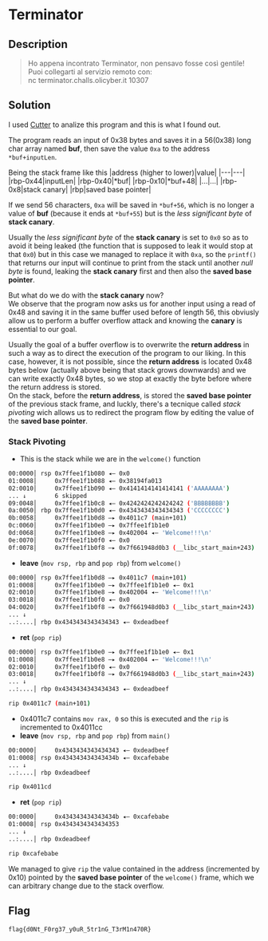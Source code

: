# Terminator

## Description
> Ho appena incontrato Terminator, non pensavo fosse così gentile!<br>
Puoi collegarti al servizio remoto con:<br>
nc terminator.challs.olicyber.it 10307

## Solution
I used [Cutter]('https://github.com/rizinorg/cutter') to analize this program and this is what I found out.

The program reads an input of 0x38 bytes and saves it in a 56(0x38) long char array named **buf**, then save the value `0xa` to the address  `*buf+inputLen`.


Being the stack frame like this
|address (higher to lower)|value|
|---|---|
|rbp-0x44|inputLen|
|rbp-0x40|*buf|
|rbp-0x10|*buf+48|
|...|...|
|rbp-0x8|stack canary|
|rbp|saved base pointer|

If we send 56 characters, `0xa` will be saved in `*buf+56`, which is no longer a value of **buf** (because it ends at `*buf+55`) but is the *less significant byte* of **stack canary**.

Usually the *less significant byte* of the **stack canary** is set to `0x0` so as to avoid it being leaked (the function that is supposed to leak it would stop at that `0x0`) but in this case we managed to replace it with `0xa`, so the `printf()` that returns our input will continue to print from the stack until another *null byte* is found, leaking the **stack canary** first and then also the **saved base pointer**.<br>

But what do we do with the **stack canary** now?<br>
We observe that the program now asks us for another input using a read of 0x48 and saving it in the same buffer used before of length 56, this obviusly allow us to perform a buffer overflow attack and knowing the **canary** is essential to our goal.

Usually the goal of a buffer overflow is to overwrite the **return address** in such a way as to direct the execution of the program to our liking. In this case, however, it is not possible, since the **return address** is located 0x48 bytes below (actually above being that stack grows downwards) and we can write exactly 0x48 bytes, so we stop at exactly the byte before where the return address is stored.
<br>
On the stack, before the **return address**, is stored the **saved base pointer** of the previous stack frame, and luckly, there's a tecnique called *stack pivoting* wich allows us to redirect the program flow by editing the value of the **saved base pointer**.


### Stack Pivoting
- This is the stack while we are in the `welcome()` function
```bash
00:0000│ rsp 0x7ffee1f1b080 ◂— 0x0
01:0008│     0x7ffee1f1b088 ◂— 0x38194fa013
02:0010│     0x7ffee1f1b090 ◂— 0x4141414141414141 ('AAAAAAAA')
... ↓        6 skipped
09:0048│     0x7ffee1f1b0c8 ◂— 0x4242424242424242 ('BBBBBBBB')
0a:0050│ rbp 0x7ffee1f1b0d0 ◂— 0x4343434343434343 ('CCCCCCCC')
0b:0058│     0x7ffee1f1b0d8 —▸ 0x4011c7 (main+101)
0c:0060│     0x7ffee1f1b0e0 —▸ 0x7ffee1f1b1e0
0d:0068│     0x7ffee1f1b0e8 —▸ 0x402004 ◂— 'Welcome!!!\n'
0e:0070│     0x7ffee1f1b0f0 ◂— 0x0
0f:0078│     0x7ffee1f1b0f8 —▸ 0x7f661948d0b3 (__libc_start_main+243)
```

- **leave** (`mov rsp, rbp` and `pop rbp`) from `welcome()`
```bash
00:0000│ rsp 0x7ffee1f1b0d8 —▸ 0x4011c7 (main+101)
01:0008│     0x7ffee1f1b0e0 —▸ 0x7ffee1f1b1e0 ◂— 0x1
02:0010│     0x7ffee1f1b0e8 —▸ 0x402004 ◂— 'Welcome!!!\n'
03:0018│     0x7ffee1f1b0f0 ◂— 0x0
04:0020│     0x7ffee1f1b0f8 —▸ 0x7f661948d0b3 (__libc_start_main+243)
... ↓        
..:....│ rbp 0x4343434343434343 ◂— 0xdeadbeef
```

- **ret** (`pop rip`)
```bash
00:0000│ rsp 0x7ffee1f1b0e0 —▸ 0x7ffee1f1b1e0 ◂— 0x1
01:0008│     0x7ffee1f1b0e8 —▸ 0x402004 ◂— 'Welcome!!!\n'
02:0010│     0x7ffee1f1b0f0 ◂— 0x0
03:0018│     0x7ffee1f1b0f8 —▸ 0x7f661948d0b3 (__libc_start_main+243)
... ↓        
..:....│ rbp 0x4343434343434343 ◂— 0xdeadbeef

rip 0x4011c7 (main+101)
```
- 0x4011c7 contains `mov rax, 0` so this is executed and the `rip` is incremented to 0x4011cc
- **leave** (`mov rsp, rbp` and `pop rbp`) from `main()`
```bash
00:0000│     0x4343434343434343 ◂— 0xdeadbeef
01:0008│ rsp 0x434343434343434b ◂— 0xcafebabe
... ↓
..:....│ rbp 0xdeadbeef

rip 0x4011cd
```

- **ret** (`pop rip`)
```bash
00:0000│     0x434343434343434b ◂— 0xcafebabe
01:0008│ rsp 0x4343434343434353
... ↓
..:....│ rbp 0xdeadbeef

rip 0xcafebabe
```

We managed to give `rip` the value contained in the address (incremented by 0x10) pointed by the  **saved base pointer** of the `welcome()` frame, which we can arbitrary change due to the stack overflow.



## Flag
`flag{d0Nt_F0rg37_y0uR_5tr1nG_T3rM1n470R}`